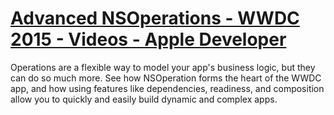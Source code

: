 # [Advanced NSOperations - WWDC 2015 - Videos - Apple Developer](https://developer.apple.com/videos/play/wwdc2015/226/)

Operations are a flexible way to model your app's business logic, but they can do so much more. See how NSOperation forms the heart of the WWDC app, and how using features like dependencies, readiness, and composition allow you to quickly and easily build dynamic and complex apps.
